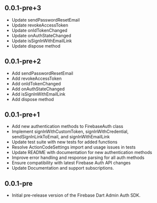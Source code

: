 ## 0.0.1-pre+3

* Update sendPasswordResetEmail
* Update revokeAccessToken
* Update onIdTokenChanged
* Update onAuthStateChanged
* Update isSignInWithEmailLink
* Update dispose method

## 0.0.1-pre+2

* Add sendPasswordResetEmail
* Add revokeAccessToken
* Add onIdTokenChanged
* Add onAuthStateChanged
* Add isSignInWithEmailLink
* Add dispose method

## 0.0.1-pre+1

* Add new authentication methods to FirebaseAuth class
* Implement signInWithCustomToken, signInWithCredential, sendSignInLinkToEmail, and signInWithEmailLink
* Update test suite with new tests for added functions
* Resolve ActionCodeSettings import and usage issues in tests
* Update README with documentation for new authentication methods
* Improve error handling and response parsing for all auth methods
* Ensure compatibility with latest Firebase Auth API changes
* Update Documentation and support subscriptions.

## 0.0.1-pre

* Initial pre-release version of the Firebase Dart Admin Auth SDK.


